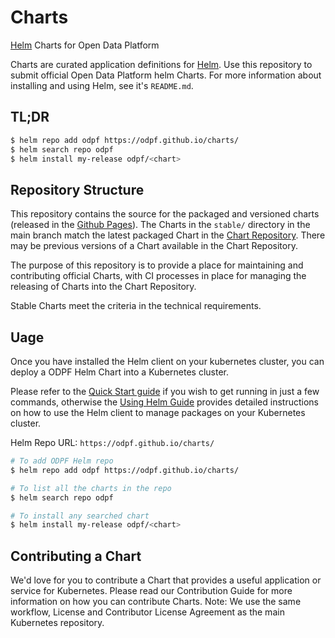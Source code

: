 # Charts
[Helm](https://github.com/helm/helm) Charts for Open Data Platform

Charts are curated application definitions for [Helm](https://github.com/helm/helm). Use this repository to submit official Open Data Platform helm Charts. For more information about installing and using Helm, see it's `README.md`.

## TL;DR

```bash
$ helm repo add odpf https://odpf.github.io/charts/
$ helm search repo odpf
$ helm install my-release odpf/<chart>
```

## Repository Structure

This repository contains the source for the packaged and versioned charts (released in the [Github Pages](https://odpf.github.io/charts/)).
The Charts in the `stable/` directory in the main branch match the latest packaged Chart in the [Chart Repository](https://odpf.github.io/charts/).
There may be previous versions of a Chart available in the Chart Repository.

The purpose of this repository is to provide a place for maintaining and contributing official Charts, with CI processes in place for managing the releasing of Charts into the Chart Repository.

Stable Charts meet the criteria in the technical requirements.

## Uage

Once you have installed the Helm client on your kubernetes cluster, you can deploy a ODPF Helm Chart into a Kubernetes cluster.

Please refer to the [Quick Start guide](https://helm.sh/docs/intro/quickstart/) if you wish to get running in just a few commands, otherwise the [Using Helm Guide](https://helm.sh/docs/intro/using_helm/) provides detailed instructions on how to use the Helm client to manage packages on your Kubernetes cluster.

Helm Repo URL: `https://odpf.github.io/charts/`

```bash
# To add ODPF Helm repo
$ helm repo add odpf https://odpf.github.io/charts/

# To list all the charts in the repo
$ helm search repo odpf

# To install any searched chart
$ helm install my-release odpf/<chart>
```

## Contributing a Chart
We'd love for you to contribute a Chart that provides a useful application or service for Kubernetes. Please read our Contribution Guide for more information on how you can contribute Charts.
Note: We use the same workflow, License and Contributor License Agreement as the main Kubernetes repository.